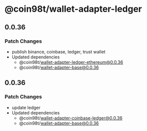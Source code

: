 # @coin98t/wallet-adapter-ledger

## 0.0.36

### Patch Changes

- publish binance, coinbase, ledger, trust wallet
- Updated dependencies
  - @coin98t/wallet-adapter-ledger-ethereum@0.0.36
  - @coin98t/wallet-adapter-base@0.0.36

## 0.0.36

### Patch Changes

- update ledger
- Updated dependencies
  - @coin98t/wallet-adapter-coinbase-ledger@0.0.36
  - @coin98t/wallet-adapter-base@0.0.36
